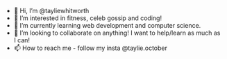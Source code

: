 - 👋 Hi, I’m @tayliewhitworth
- 👀 I’m interested in fitness, celeb gossip and coding!
- 🌱 I’m currently learning web development and computer science.
- 💞️ I’m looking to collaborate on anything! I want to help/learn as much as I can!
- 📫 How to reach me - follow my insta @taylie.october

<!---
tayliewhitworth/tayliewhitworth is a ✨ special ✨ repository because its `README.md` (this file) appears on your GitHub profile.
You can click the Preview link to take a look at your changes.
--->
